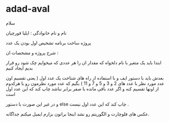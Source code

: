 # adad-aval
 سلام 

نام و نام خانوادگی : ایلیا قورچیان

پروژه ساخت برنامه تشخیص اول بودن یک عدد

شرح پروژه و مشخصات ان : 

ابتدا باید یک متغیر با نام دلخواه که مقدار ان را هر عددی که میخوایم چک شود رو قرار بدیم ایجاد کنیم 

بعدش باید با دستور ایف و با استفاده از راه های شناخت یک عدد اول ( یعنی تقسیم اون عدد مورد نظر با عدد های 2 و 3 و 5 و 7 و 11 ) بگیم که عدد مورد نظرمون رو با هرکدوم از اونها تقسیم کنه و اگر عدد باقی مانده با صفر برابر نباشد چاپ کند که این عدد اول است

و در غیر این صورت با دستور else چاپ کند که این عدد اول نیست .



عکس های فلوچارت و الگوریتم رو نشد اینجا براتون بزارم ایمیل میکنم جداگانه.


